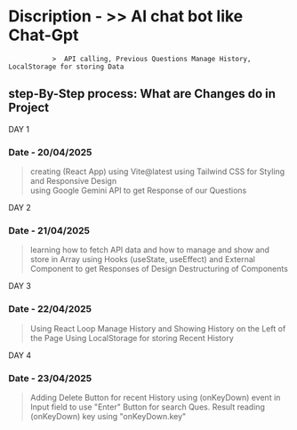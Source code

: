 # Discription - >> AI chat bot like Chat-Gpt

               >  API calling, Previous Questions Manage History, LocalStorage for storing Data  

 
 ## step-By-Step process: What are Changes do in Project

DAY 1
### Date - 20/04/2025

>creating (React App) using Vite@latest 
>using Tailwind CSS for Styling and Responsive Design         
>using Google Gemini API to get Response of our Questions 



DAY 2
### Date - 21/04/2025
> learning how to fetch API data and how to manage and show and store in Array 
> using Hooks (useState, useEffect) and External Component to get Responses of Design
> Destructuring of Components




DAY 3
### Date - 22/04/2025
> Using React Loop
> Manage History and Showing History on the Left of the Page
> Using LocalStorage for storing Recent History




DAY 4
### Date - 23/04/2025
> Adding Delete Button for recent History
> using (onKeyDown) event in Input field to use "Enter" Button for search Ques. Result
> reading (onKeyDown) key using "onKeyDown.key"  



   